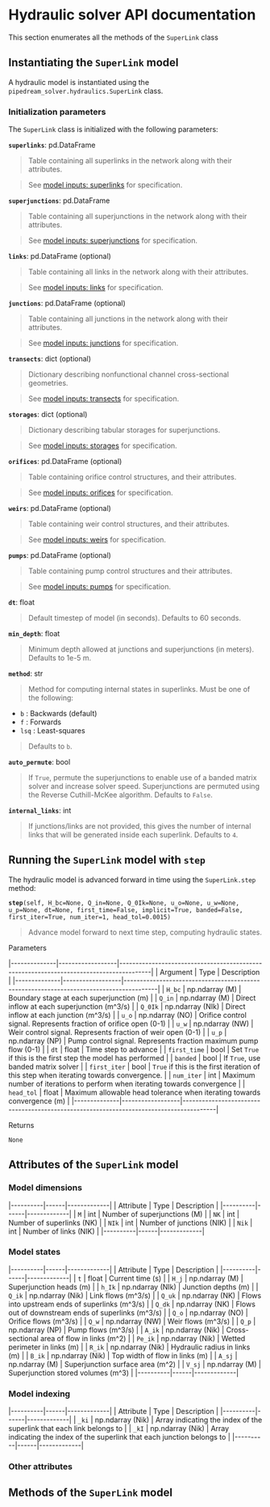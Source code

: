 # Hydraulic solver API documentation

This section enumerates all the methods of the `SuperLink` class

## Instantiating the `SuperLink` model

A hydraulic model is instantiated using the `pipedream_solver.hydraulics.SuperLink` class.

### Initialization parameters

The `SuperLink` class is initialized with the following parameters:

<b>`superlinks`</b>: pd.DataFrame
> Table containing all superlinks in the network along with their attributes.

> See [model inputs: superlinks](/pipedream/model-inputs.html#superlinks) for specification.

<b>`superjunctions`</b>: pd.DataFrame
> Table containing all superjunctions in the network along with their attributes.

> See [model inputs: superjunctions](/pipedream/model-inputs.html#superjunctions) for specification.

<b>`links`</b>: pd.DataFrame (optional)
> Table containing all links in the network along with their attributes.

> See [model inputs: links](/pipedream/model-inputs.html#links) for specification.

<b>`junctions`</b>: pd.DataFrame (optional)
> Table containing all junctions in the network along with their attributes.

> See [model inputs: junctions](/pipedream/model-inputs.html#junctions) for specification.

<b>`transects`</b>: dict (optional)
> Dictionary describing nonfunctional channel cross-sectional geometries.

> See [model inputs: transects](/pipedream/model-inputs.html#transects) for specification.

<b>`storages`</b>: dict (optional)
> Dictionary describing tabular storages for superjunctions.

> See [model inputs: storages](/pipedream/model-inputs.html#storages) for specification.

<b>`orifices`</b>: pd.DataFrame (optional)
> Table containing orifice control structures, and their attributes.

> See [model inputs: orifices](/pipedream/model-inputs.html#orifices) for specification.

<b>`weirs`</b>: pd.DataFrame (optional)
> Table containing weir control structures, and their attributes.

> See [model inputs: weirs](/pipedream/model-inputs.html#weirs) for specification.

<b>`pumps`</b>: pd.DataFrame (optional)
> Table containing pump control structures and their attributes.

> See [model inputs: pumps](/pipedream/model-inputs.html#pumps) for specification.

<b>`dt`</b>: float
> Default timestep of model (in seconds). Defaults to 60 seconds.

<b>`min_depth`</b>: float
> Minimum depth allowed at junctions and superjunctions (in meters). Defaults to 1e-5 m.

<b>`method`</b>: str
> Method for computing internal states in superlinks. Must be one of the following:

- `b`   : Backwards (default)
- `f`   : Forwards
- `lsq` : Least-squares

> Defaults to `b`.

<b>`auto_permute`</b>: bool
>If `True`, permute the superjunctions to enable use of a banded matrix solver and increase solver speed. Superjunctions are permuted using the Reverse Cuthill-McKee algorithm. Defaults to `False`.

<b>`internal_links`</b>: int
>If junctions/links are not provided, this gives the number of internal links that will be generated inside each superlink. Defaults to `4`.

## Running the `SuperLink` model with `step`

The hydraulic model is advanced forward in time using the `SuperLink.step` method:

<b>`step`</b>`(self, H_bc=None, Q_in=None, Q_0Ik=None, u_o=None, u_w=None, u_p=None, dt=None,
               first_time=False, implicit=True, banded=False, first_iter=True,
               num_iter=1, head_tol=0.0015)`

> Advance model forward to next time step, computing hydraulic states.

  Parameters

|--------------|------------------|----------------------------------------------------------------------------------------|
| Argument     | Type             | Description                                                                            |
|--------------|------------------|----------------------------------------------------------------------------------------|
| `H_bc`       | np.ndarray (M)   | Boundary stage at each superjunction (m)                                               |
| `Q_in`       | np.ndarray (M)   | Direct inflow at each superjunction (m^3/s)                                            |
| `Q_0Ik`      | np.ndarray (NIk) | Direct inflow at each junction (m^3/s)                                                 |
| `u_o`        | np.ndarray (NO)  | Orifice control signal. Represents fraction of orifice open (0-1)                      |
| `u_w`        | np.ndarray (NW)  | Weir control signal. Represents fraction of weir open (0-1)                            |
| `u_p`        | np.ndarray (NP)  | Pump control signal. Represents fraction maximum pump flow (0-1)                       |
| `dt`         | float            | Time step to advance                                                                   |
| `first_time` | bool             | Set `True` if this is the first step the model has performed                           |
| `banded`     | bool             | If `True`, use banded matrix solver                                                    |
| `first_iter` | bool             | `True` if this is the first iteration of this step when iterating towards convergence. |
| `num_iter`   | int              | Maximum number of iterations to perform when iterating towards convergence             |
| `head_tol`   | float            | Maximum allowable head tolerance when iterating towards convergence (m)                |
|--------------|------------------|----------------------------------------------------------------------------------------|

  Returns
  
  `None`


## Attributes of the `SuperLink` model

### Model dimensions

|----------|------|-------------|
| Attribute | Type | Description |
|----------|------|-------------|
| `M`       | int  | Number of superjunctions (M) |
| `NK`      | int  | Number of superlinks (NK) |
| `NIk`     | int  | Number of junctions (NIK) |
| `Nik`     | int  | Number of links (NIK) |
|----------|------|-------------|

### Model states

|----------|------|-------------|
| Attribute | Type | Description |
|----------|------|-------------|
| `t`       | float | Current time (s) |
| `H_j`     | np.ndarray (M) | Superjunction heads (m) |
| `h_Ik`    | np.ndarray (NIk) | Junction depths (m) |
| `Q_ik`    | np.ndarray (Nik) | Link flows (m^3/s) |
| `Q_uk`    | np.ndarray (NK)  | Flows into upstream ends of superlinks (m^3/s) |
| `Q_dk`    | np.ndarray (NK)  | Flows out of downstream ends of superlinks (m^3/s) |
| `Q_o`     | np.ndarray (NO)  | Orifice flows (m^3/s) |
| `Q_w`     | np.ndarray (NW)  | Weir flows (m^3/s) |
| `Q_p`     | np.ndarray (NP)  | Pump flows (m^3/s) |
| `A_ik`    | np.ndarray (Nik) | Cross-sectional area of flow in links (m^2) |
| `Pe_ik`   | np.ndarray (Nik) | Wetted perimeter in links (m) |
| `R_ik`    | np.ndarray (Nik) | Hydraulic radius in links (m) |
| `B_ik`    | np.ndarray (Nik) | Top width of flow in links (m) |
| `A_sj`    | np.ndarray (M) | Superjunction surface area (m^2) |
| `V_sj`    | np.ndarray (M) | Superjunction stored volumes (m^3) |
|----------|------|-------------|

### Model indexing

|----------|------|-------------|
| Attribute | Type | Description |
|----------|------|-------------|
| `_ki`  | np.ndarray (Nik) | Array indicating the index of the superlink that each link belongs to |
| `_kI`  | np.ndarray (Nik) | Array indicating the index of the superlink that each junction belongs to |
|----------|------|-------------|

### Other attributes

<!-- z_inv_j  : Superjunction invert elevation (m) -->
<!-- z_inv_uk : Offset of superlink upstream invert above superjunction (m) -->
<!-- z_inv_dk : Offset of superlink downstream invert above superjunction (m) -->

## Methods of the `SuperLink` model

